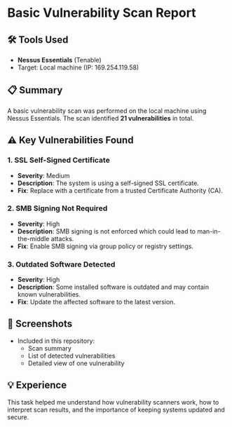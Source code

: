 # Basic Vulnerability Scan Report

## 🛠️ Tools Used
- **Nessus Essentials** (Tenable)
- Target: Local machine (IP: 169.254.119.58)

## 📋 Summary
A basic vulnerability scan was performed on the local machine using Nessus Essentials. The scan identified **21 vulnerabilities** in total.

## ⚠️ Key Vulnerabilities Found

### 1. SSL Self-Signed Certificate
- **Severity**: Medium
- **Description**: The system is using a self-signed SSL certificate.
- **Fix**: Replace with a certificate from a trusted Certificate Authority (CA).

### 2. SMB Signing Not Required
- **Severity**: High
- **Description**: SMB signing is not enforced which could lead to man-in-the-middle attacks.
- **Fix**: Enable SMB signing via group policy or registry settings.

### 3. Outdated Software Detected
- **Severity**: High
- **Description**: Some installed software is outdated and may contain known vulnerabilities.
- **Fix**: Update the affected software to the latest version.

## 📸 Screenshots
- Included in this repository:
  - Scan summary
  - List of detected vulnerabilities
  - Detailed view of one vulnerability

## 💡 Experience
This task helped me understand how vulnerability scanners work, how to interpret scan results, and the importance of keeping systems updated and secure.
